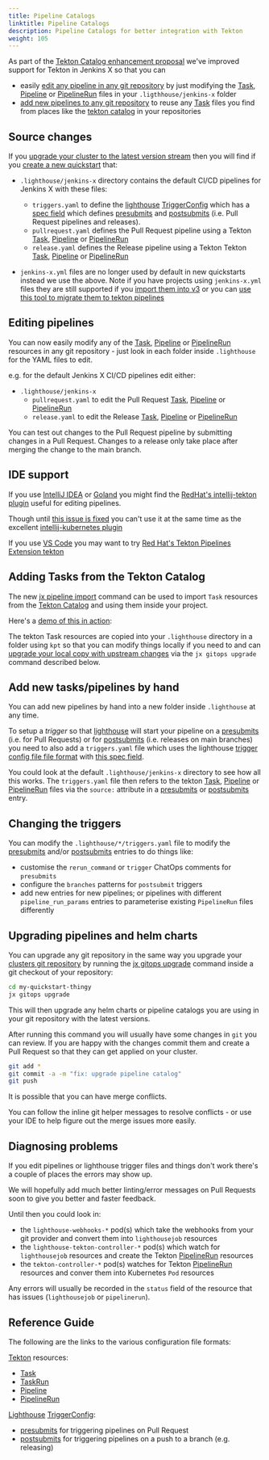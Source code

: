 ```yaml
---
title: Pipeline Catalogs
linktitle: Pipeline Catalogs
description: Pipeline Catalogs for better integration with Tekton
weight: 105
---
```


As part of the [Tekton Catalog enhancement proposal](https://github.com/jenkins-x/enhancements/issues/37) we've improved support for Tekton in Jenkins X so that you can

  * easily [edit any pipeline in any git repository](/docs/v3/guides/pipeline-catalog/#editing-pipelines) by just modifying the [Task](https://tekton.dev/docs/pipelines/tasks/#configuring-a-task), [Pipeline](https://tekton.dev/docs/pipelines/pipelines/#configuring-a-pipeline) or [PipelineRun](https://tekton.dev/docs/pipelines/pipelineruns/#configuring-a-pipelinerun) files in your `.ligthhouse/jenkins-x` folder
  * [add new pipelines to any git repository](#add-new-taskspipelines-by-hand) to reuse any [Task](https://tekton.dev/docs/pipelines/tasks/#configuring-a-task) files you find from places like the [tekton catalog](https://github.com/tektoncd/catalog) in your repositories

## Source changes

If you [upgrade your cluster to the latest version stream](/docs/v3/guides/upgrade/#cluster) then you will find if you [create a new quickstart](/docs/v3/create-project/#create-a-new-project-from-a-quickstart) that:

* `.lighthouse/jenkins-x` directory contains the default CI/CD pipelines for Jenkins X with these files:
  * `triggers.yaml` to define the [lighthouse](https://github.com/jenkins-x/lighthouse) [TriggerConfig](https://github.com/jenkins-x/lighthouse/blob/master/docs/trigger/github-com-jenkins-x-lighthouse-pkg-triggerconfig.md#Config) which has a [spec field](https://github.com/jenkins-x/lighthouse/blob/master/docs/trigger/github-com-jenkins-x-lighthouse-pkg-triggerconfig.md#ConfigSpec) which defines [presubmits](https://github.com/jenkins-x/lighthouse/blob/master/docs/trigger/github-com-jenkins-x-lighthouse-pkg-config-job.md#Presubmit) and [postsubmits](https://github.com/jenkins-x/lighthouse/blob/master/docs/trigger/github-com-jenkins-x-lighthouse-pkg-config-job.md#Postsubmit) (i.e. Pull Request pipelines and releases).
  * `pullrequest.yaml` defines the Pull Request pipeline using a Tekton [Task](https://tekton.dev/docs/pipelines/tasks/#configuring-a-task), [Pipeline](https://tekton.dev/docs/pipelines/pipelines/#configuring-a-pipeline) or [PipelineRun](https://tekton.dev/docs/pipelines/pipelineruns/#configuring-a-pipelinerun)
  * `release.yaml` defines the Release pipeline using a Tekton Tekton [Task](https://tekton.dev/docs/pipelines/tasks/#configuring-a-task), [Pipeline](https://tekton.dev/docs/pipelines/pipelines/#configuring-a-pipeline) or [PipelineRun](https://tekton.dev/docs/pipelines/pipelineruns/#configuring-a-pipelinerun)
  
* `jenkins-x.yml` files are no longer used by default in new quickstarts instead we use the above. Note if you have projects using `jenkins-x.yml` files they are still supported if you [import them into v3](/docs/v3/create-project/#import-an-existing-project) or you can [use this tool to migrate them to tekton pipelines](https://github.com/jenkins-x-plugins/jx-v2-tekton-converter/blob/main/README.md)


## Editing pipelines

You can now easily modify any of the [Task](https://tekton.dev/docs/pipelines/tasks/#configuring-a-task), [Pipeline](https://tekton.dev/docs/pipelines/pipelines/#configuring-a-pipeline) or [PipelineRun](https://tekton.dev/docs/pipelines/pipelineruns/#configuring-a-pipelinerun) resources in any git repository - just look in each folder inside `.lighthouse` for the YAML files to edit.

e.g. for the default Jenkins X CI/CD pipelines edit either:

* `.lighthouse/jenkins-x`
  * `pullrequest.yaml` to edit the Pull Request [Task](https://tekton.dev/docs/pipelines/tasks/#configuring-a-task), [Pipeline](https://tekton.dev/docs/pipelines/pipelines/#configuring-a-pipeline) or [PipelineRun](https://tekton.dev/docs/pipelines/pipelineruns/#configuring-a-pipelinerun)
  * `release.yaml` to edit the Release [Task](https://tekton.dev/docs/pipelines/tasks/#configuring-a-task), [Pipeline](https://tekton.dev/docs/pipelines/pipelines/#configuring-a-pipeline) or [PipelineRun](https://tekton.dev/docs/pipelines/pipelineruns/#configuring-a-pipelinerun) 

You can test out changes to the Pull Request pipeline by submitting changes in a Pull Request. Changes to a release only take place after merging the change to the main branch.

## IDE support
  
If you use [IntelliJ IDEA](https://www.jetbrains.com/idea/) or [Goland](https://www.jetbrains.com/go/) you might find the [RedHat's intellij-tekton plugin](https://plugins.jetbrains.com/plugin/14096-tekton-pipelines-by-red-hat) useful for editing pipelines.

Though until [this issue is fixed](https://github.com/redhat-developer/intellij-tekton/issues/263) you can't use it at the same time as the excellent [intellij-kubernetes plugin](https://plugins.jetbrains.com/plugin/10485-kubernetes) 

If you use [VS Code](https://code.visualstudio.com/) you may want to try [Red Hat's Tekton Pipelines Extension tekton](https://github.com/redhat-developer/vscode-tekton#tekton-pipelines-extension--)

## Adding Tasks from the Tekton Catalog

The new [jx pipeline import](https://github.com/jenkins-x/jx-pipeline/blob/master/docs/cmd/jx-pipeline_import.md) command can be used to import `Task` resources from the [Tekton Catalog](https://github.com/tektoncd/catalog) and using them inside your project. 

Here's a [demo of this in action](https://asciinema.org/a/368282):

<script src="https://asciinema.org/a/368282.js" id="asciicast-368282" async></script>

The tekton Task resources are copied into your `.lighthouse` directory in a folder using `kpt` so that you can modify things locally if you need to and can [upgrade your local copy with upstream changes](#upgrading-pipelines-and-helm-charts) via the `jx gitops upgrade` command described below.


## Add new tasks/pipelines by hand

You can add new pipelines by hand into a new folder inside `.lighthouse` at any time. 

To setup a _trigger_ so that [lighthouse](https://github.com/jenkins-x/lighthouse) will start your pipeline on a [presubmits](https://github.com/jenkins-x/lighthouse/blob/master/docs/trigger/github-com-jenkins-x-lighthouse-pkg-config-job.md#Presubmit) (i.e. for Pull Requests) or for [postsubmits](https://github.com/jenkins-x/lighthouse/blob/master/docs/trigger/github-com-jenkins-x-lighthouse-pkg-config-job.md#Postsubmit) (i.e. releases on main branches) you need to also add a `triggers.yaml` file which uses the lighthouse [trigger config file file format](https://github.com/jenkins-x/lighthouse/blob/master/docs/trigger/github-com-jenkins-x-lighthouse-pkg-triggerconfig.md#Config) with [this spec field](https://github.com/jenkins-x/lighthouse/blob/master/docs/trigger/github-com-jenkins-x-lighthouse-pkg-triggerconfig.md#ConfigSpec).

You could look at the default `.lighthouse/jenkins-x` directory to see how all this works. The `triggers.yaml` file then refers to the tekton [Task](https://tekton.dev/docs/pipelines/tasks/#configuring-a-task), [Pipeline](https://tekton.dev/docs/pipelines/pipelines/#configuring-a-pipeline) or [PipelineRun](https://tekton.dev/docs/pipelines/pipelineruns/#configuring-a-pipelinerun) files via the `source:` attribute in a [presubmits](https://github.com/jenkins-x/lighthouse/blob/master/docs/trigger/github-com-jenkins-x-lighthouse-pkg-config-job.md#Presubmit) or [postsubmits](https://github.com/jenkins-x/lighthouse/blob/master/docs/trigger/github-com-jenkins-x-lighthouse-pkg-config-job.md#Postsubmit) entry.
  
## Changing the triggers

You can modify the `.lighthouse/*/triggers.yaml` file to modify the  [presubmits](https://github.com/jenkins-x/lighthouse/blob/master/docs/trigger/github-com-jenkins-x-lighthouse-pkg-config-job.md#Presubmit) and/or [postsubmits](https://github.com/jenkins-x/lighthouse/blob/master/docs/trigger/github-com-jenkins-x-lighthouse-pkg-config-job.md#Postsubmit) entries to do things like:

* customise the `rerun_command` or `trigger` ChatOps comments for `presubmits`
* configure the `branches` patterns for `postsubmit` triggers
* add new entries for new pipelines; or pipelines with different `pipeline_run_params` entries to parameterise existing `PipelineRun` files differently

## Upgrading pipelines and helm charts

You can upgrade any git repository in the same way you upgrade your [clusters git repository](/docs/v3/guides/upgrade/#cluster) by running the [jx gitops upgrade](https://github.com/jenkins-x/jx-gitops/blob/master/docs/cmd/jx-gitops_update.md) command inside a git checkout of your repository:

```bash
cd my-quickstart-thingy
jx gitops upgrade
```              

This will then upgrade any helm charts or pipeline catalogs you are using in your git repository with the latest versions.

After running this command you will usually have some changes in `git` you can review. If you are happy with the changes commit them and create a Pull Request so that they can get applied on your cluster.

```bash
git add *
git commit -a -m "fix: upgrade pipeline catalog"
git push
```               

It is possible that you can have merge conflicts.  

You can follow the inline git helper messages to resolve conflicts - or use your IDE to help figure out the merge issues more easily. 

## Diagnosing problems

If you edit pipelines or lighthouse trigger files and things don't work there's a couple of places the errors may show up.

We will hopefully add much better linting/error messages on Pull Requests soon to give you better and faster feedback.

Until then you could look in:

* the `lighthouse-webhooks-*` pod(s) which take the webhooks from your git provider and convert them into `lighthousejob` resources
* the `lighthouse-tekton-controller-*` pod(s) which watch for `lighthousejob` resources and create the Tekton [PipelineRun](https://tekton.dev/docs/pipelines/pipelineruns/#configuring-a-pipelinerun) resources
* the `tekton-controller-*`  pod(s) watches for Tekton [PipelineRun](https://tekton.dev/docs/pipelines/pipelineruns/#configuring-a-pipelinerun) resources and conver them into Kubernetes `Pod` resources

Any errors will usually be recorded in the `status` field of the resource that has issues (`lighthousejob` or `pipelinerun`).


## Reference Guide

The following are the links to the various configuration file formats:

[Tekton](https://tekton.dev/) resources:

* [Task](https://tekton.dev/docs/pipelines/tasks/#configuring-a-task)
* [TaskRun](https://tekton.dev/docs/pipelines/taskruns/#configuring-a-taskrun)
* [Pipeline](https://tekton.dev/docs/pipelines/pipelines/#configuring-a-pipeline) 
* [PipelineRun](https://tekton.dev/docs/pipelines/pipelineruns/#configuring-a-pipelinerun)

[Lighthouse](https://github.com/jenkins-x/lighthouse) [TriggerConfig](https://github.com/jenkins-x/lighthouse/blob/master/docs/trigger/github-com-jenkins-x-lighthouse-pkg-triggerconfig.md#Config):

* [presubmits](https://github.com/jenkins-x/lighthouse/blob/master/docs/trigger/github-com-jenkins-x-lighthouse-pkg-config-job.md#Presubmit) for triggering pipelines on Pull Request
* [postsubmits](https://github.com/jenkins-x/lighthouse/blob/master/docs/trigger/github-com-jenkins-x-lighthouse-pkg-config-job.md#Postsubmit) for triggering pipelines on a push to a branch (e.g. releasing)
